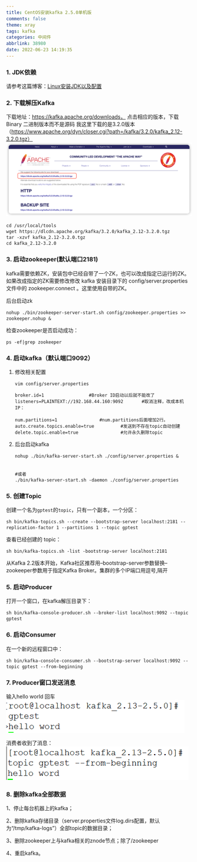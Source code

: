 ```yaml
---
title: CentOS安装kafka 2.5.0单机版
comments: false
theme: xray
tags: kafka
categories: 中间件
abbrlink: 38980
date: 2022-06-23 14:19:35
---
```

### 1. JDK依赖
请参考这篇博客：[Linux安装JDK以及配置](https://xiaoyuge.work/jdk-install/)
### 2. 下载解压Kafka
下载地址：https://kafka.apache.org/downloads，  点击相应的版本，下载Binary 二进制版本而不是源码
我这里下载的是3.2.0版本（https://www.apache.org/dyn/closer.cgi?path=/kafka/3.2.0/kafka_2.12-3.2.0.tgz）
![](./kafka-install/1.png)
```shell
cd /usr/local/tools
wget https://dlcdn.apache.org/kafka/3.2.0/kafka_2.12-3.2.0.tgz
tar -xzvf kafka_2.12-3.2.0.tgz
cd kafka_2.12-3.2.0
```

### 3. 启动zookeeper(默认端口2181)
kafka需要依赖ZK，安装包中已经自带了一个ZK，也可以改成指定已运行的ZK。
如果改成指定的ZK需要修改修改 kafka 安装目录下的 config/server.properties 文件中的 zookeeper.connect 。这里使用自带的ZK。

后台启动zk
```shell
nohup ./bin/zookeeper-server-start.sh config/zookeeper.properties >> zookeeper.nohup &
```
检查zookeeper是否启动成功：
```shell
ps -ef|grep zookeeper
```

### 4. 启动kafka（默认端口9092）
1. 修改相关配置
    ```shell
    vim config/server.properties
    ```
    ```properties
    broker.id=1                 #Broker ID启动以后就不能改了
    listeners=PLAINTEXT://192.168.44.160:9092       #取消注释，改成本机IP：

    num.partitions=1                #num.partitions后面增加2行。
    auto.create.topics.enable=true          #发送到不存在topic自动创建
    delete.topic.enable=true                #允许永久删除topic
    ```
   
2. 后台启动kafka
    ```shell
    nohup ./bin/kafka-server-start.sh ./config/server.properties &
   
   
   #或者
   ./bin/kafka-server-start.sh -daemon ./config/server.properties
    ```

### 5. 创建Topic
创建一个名为`gptest`的`topic`，只有一个副本，一个分区：
```shell
sh bin/kafka-topics.sh --create --bootstrap-server localhost:2181 --replication-factor 1 --partitions 1 --topic gptest
```
查看已经创建的 topic：
```shell
sh bin/kafka-topics.sh -list -bootstrap-server localhost:2181
```
从Kafka 2.2版本开始，Kafka社区推荐用–bootstrap-server参数替换–zookeeper参数用于指定Kafka Broker。集群的多个IP端口用逗号,隔开

### 5. 启动Producer
打开一个窗口，在kafka解压目录下：
```shell
sh bin/kafka-console-producer.sh --broker-list localhost:9092 --topic gptest
```


### 6. 启动Consumer
在一个新的远程窗口中：
```shell
sh bin/kafka-console-consumer.sh --bootstrap-server localhost:9092 --topic gptest --from-beginning
```

### 7. Producer窗口发送消息
输入hello world 回车
![](./kafka-install/2.png)

消费者收到了消息：
![](./kafka-install/3.png)


### 8. 删除kafka全部数据
1、停止每台机器上的kafka；

2、删除kafka存储目录（server.properties文件log.dirs配置，默认为“/tmp/kafka-logs”）全部topic的数据目录；

3、删除zookeeper上与kafka相关的znode节点；除了/zookeeper

4、重启kafka。




